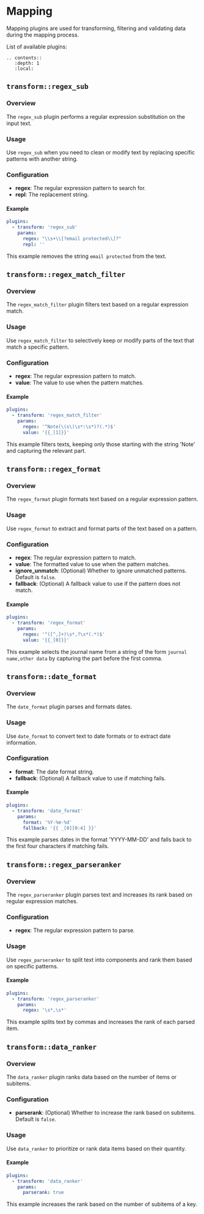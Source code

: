 # Mapping

Mapping plugins are used for transforming, filtering and validating data during
the mapping process.

List of available plugins:

```eval_rst
.. contents::
   :depth: 1
   :local:
```

## ``transform::regex_sub``

### Overview

The `regex_sub` plugin performs a regular expression substitution on the input text.

### Usage

Use `regex_sub` when you need to clean or modify text by replacing specific
patterns with another string.

### Configuration

- **regex**: The regular expression pattern to search for.
- **repl**: The replacement string.

#### Example

```yaml
plugins:
  - transform: 'regex_sub'
    params:
      regex: "\\s+\\[?email protected\\]?"
      repl: ''
```

This example removes the string ``email protected`` from the text.

## ``transform::regex_match_filter``

### Overview

The `regex_match_filter` plugin filters text based on a regular expression match.

### Usage

Use `regex_match_filter` to selectively keep or modify parts of the text that
match a specific pattern.

### Configuration

- **regex**: The regular expression pattern to match.
- **value**: The value to use when the pattern matches.

#### Example

```yaml
plugins:
  - transform: 'regex_match_filter'
    params:
      regex: '^Note(\(s\)\s*:\s*)?(.*)$'
      value: '{{_[1]}}'
```

This example filters texts, keeping only those starting with the string 'Note'
and capturing the relevant part.

## ``transform::regex_format``

### Overview

The `regex_format` plugin formats text based on a regular expression pattern.

### Usage

Use `regex_format` to extract and format parts of the text based on a pattern.

### Configuration

- **regex**: The regular expression pattern to match.
- **value**: The formatted value to use when the pattern matches.
- **ignore_unmatch**: (Optional) Whether to ignore unmatched patterns. Default is `false`.
- **fallback**: (Optional) A fallback value to use if the pattern does not match.

#### Example

```yaml
plugins:
  - transform: 'regex_format'
    params:
      regex: '^([^,]+)\s*,?\s*(.*)$'
      value: '{{_[0]}}'
```

This example selects the journal name from a string of the form ``journal name,other data``
by capturing the part before the first comma.


## ``transform::date_format``

### Overview

The `date_format` plugin parses and formats dates.

### Usage

Use `date_format` to convert text to date formats or to extract date information.

### Configuration

- **format**: The date format string.
- **fallback**: (Optional) A fallback value to use if matching fails.

#### Example

```yaml
plugins:
  - transform: 'date_format'
    params:
      format: '%Y-%m-%d'
      fallback: '{{ _[0][0:4] }}'
```

This example parses dates in the format 'YYYY-MM-DD' and falls back to the
first four characters if matching fails.


## ``transform::regex_parseranker``

### Overview

The `regex_parseranker` plugin parses text and increases its rank based on
regular expression matches.

### Configuration

- **regex**: The regular expression pattern to parse.

### Usage

Use `regex_parseranker` to split text into components and rank them based on
specific patterns.

#### Example

```yaml
plugins:
  - transform: 'regex_parseranker'
    params:
      regex: '\s*,\s*'
```

This example splits text by commas and increases the rank of each parsed item.

## ``transform::data_ranker``

### Overview

The `data_ranker` plugin ranks data based on the number of items or subitems.

### Configuration

- **parserank**: (Optional) Whether to increase the rank based on subitems.
Default is `false`.

### Usage

Use `data_ranker` to prioritize or rank data items based on their quantity.

#### Example

```yaml
plugins:
  - transform: 'data_ranker'
    params:
      parserank: true
```

This example increases the rank based on the number of subitems of a key.
